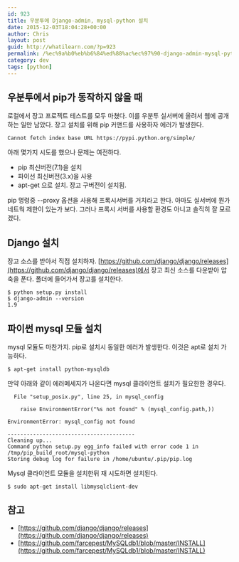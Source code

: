 ```yaml
---
id: 923
title: 우분투에 Django-admin, mysql-python 설치
date: 2015-12-03T18:04:28+00:00
author: Chris
layout: post
guid: http://whatilearn.com/?p=923
permalink: /%ec%9a%b0%eb%b6%84%ed%88%ac%ec%97%90-django-admin-mysql-python-%ec%84%a4%ec%b9%98/
category: dev
tags: [python]
---
```


## 우분투에서 pip가 동작하지 않을 때

로컬에서 장고 프로젝트 테스트를 모두 마쳤다. 이를 우분투 실서버에 올려서 웹에 공개하는 일만 남았다. 장고 설치를 위해 pip 커맨드를 사용하자 에러가 발생한다.

```
Cannot fetch index base URL https://pypi.python.org/simple/
```

아래 몇가지 시도를 했으나 문제는 여전하다.

- pip 최신버전(7.1)을 설치
- 파이선 최신버전(3.x)을 사용
- apt-get 으로 설치. 장고 구버전이 설치됨.

pip 명령중 --proxy 옵션을 사용해 프록시서버를 거치라고 한다. 아마도 실서버에 뭔가 네트웍 제한이 있는가 보다. 그러나 프록시 서버를 사용할 환경도 아니고 솔직히 잘 모르겠다.

## Django 설치

장고 소스를 받아서 직접 설치하자. [https://github.com/django/django/releases](https://github.com/django/django/releases)에서 장고 최신 소스를 다운받아 압축을 푼다. 폴더에 들어가서 장고를 설치한다.

```
$ python setup.py install
$ django-admin --version
1.9
```

## 파이썬 mysql 모듈 설치

mysql 모듈도 마찬가지. pip로 설치시 동일한 에러가 발생한다. 이것은 apt로 설치 가능하다.

```
$ apt-get install python-mysqldb
```

만약 아래와 같이 에러메세지가 나온다면 mysql 클라이언트 설치가 필요한한 경우다.

```
  File "setup_posix.py", line 25, in mysql_config

    raise EnvironmentError("%s not found" % (mysql_config.path,))

EnvironmentError: mysql_config not found

----------------------------------------
Cleaning up...
Command python setup.py egg_info failed with error code 1 in /tmp/pip_build_root/mysql-python
Storing debug log for failure in /home/ubuntu/.pip/pip.log
```

Mysql 클라이언트 모듈을 설치한뒤 재 시도하면 설치된다.

```
$ sudo apt-get install libmysqlclient-dev
```

## 참고

- [https://github.com/django/django/releases](https://github.com/django/django/releases)
- [https://github.com/farcepest/MySQLdb1/blob/master/INSTALL](https://github.com/farcepest/MySQLdb1/blob/master/INSTALL)
